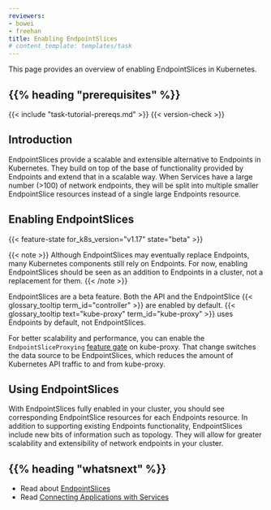 ```yaml
---
reviewers:
- bowei
- freehan
title: Enabling EndpointSlices
# content_template: templates/task
---
```


<!-- overview -->
This page provides an overview of enabling EndpointSlices in Kubernetes.



## {{% heading "prerequisites" %}}

  {{< include "task-tutorial-prereqs.md" >}} {{< version-check >}}


<!-- steps -->

## Introduction

EndpointSlices provide a scalable and extensible alternative to Endpoints in
Kubernetes. They build on top of the base of functionality provided by Endpoints
and extend that in a scalable way. When Services have a large number (>100) of
network endpoints, they will be split into multiple smaller EndpointSlice
resources instead of a single large Endpoints resource.

## Enabling EndpointSlices

{{< feature-state for_k8s_version="v1.17" state="beta" >}}

{{< note >}}
Although EndpointSlices may eventually replace Endpoints, many Kubernetes
components still rely on Endpoints. For now, enabling EndpointSlices should be
seen as an addition to Endpoints in a cluster, not a replacement for them.
{{< /note >}}

EndpointSlices are a beta feature. Both the API and the EndpointSlice
{{< glossary_tooltip term_id="controller" >}} are enabled by default.
{{<  glossary_tooltip text="kube-proxy" term_id="kube-proxy" >}}
uses Endpoints by default, not EndpointSlices.

For better scalability and performance, you can enable the
`EndpointSliceProxying`
[feature gate](/docs/reference/command-line-tools-reference/feature-gates/)
on kube-proxy. That change
switches the data source to be EndpointSlices, which reduces the amount of
Kubernetes API traffic to and from kube-proxy.

## Using EndpointSlices

With EndpointSlices fully enabled in your cluster, you should see corresponding
EndpointSlice resources for each Endpoints resource. In addition to supporting
existing Endpoints functionality, EndpointSlices include new bits of information
such as topology. They will allow for greater scalability and extensibility of
network endpoints in your cluster.

## {{% heading "whatsnext" %}}


* Read about [EndpointSlices](/docs/concepts/services-networking/endpoint-slices/)
* Read [Connecting Applications with Services](/docs/concepts/services-networking/connect-applications-service/)


